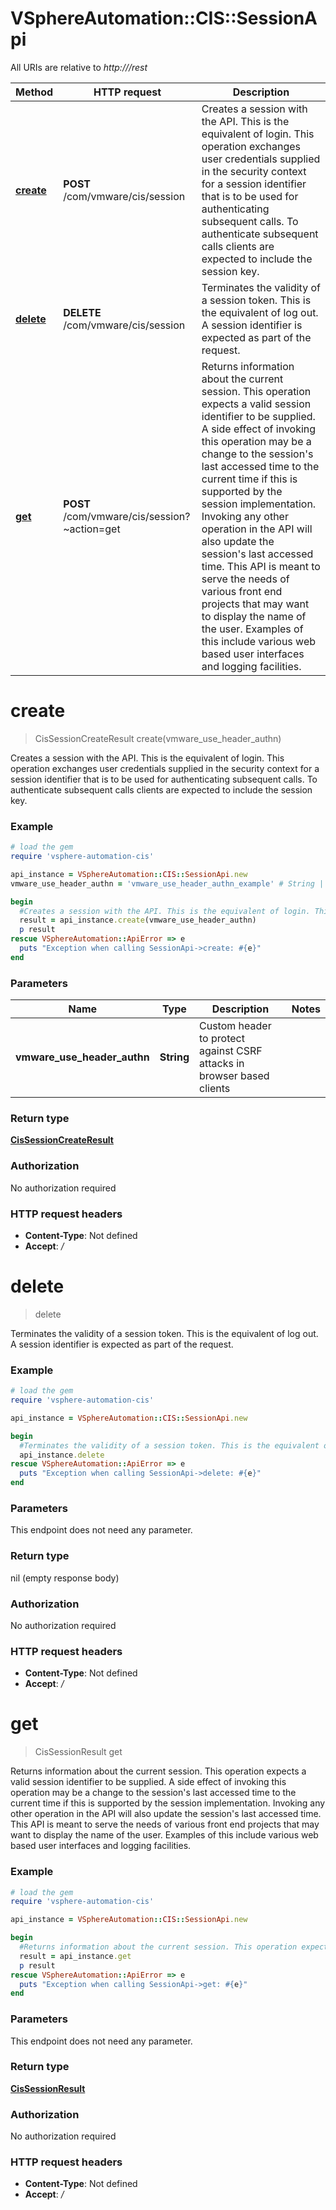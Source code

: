 # VSphereAutomation::CIS::SessionApi

All URIs are relative to *http:///rest*

Method | HTTP request | Description
------------- | ------------- | -------------
[**create**](SessionApi.md#create) | **POST** /com/vmware/cis/session | Creates a session with the API. This is the equivalent of login. This operation exchanges user credentials supplied in the security context for a session identifier that is to be used for authenticating subsequent calls. To authenticate subsequent calls clients are expected to include the session key.
[**delete**](SessionApi.md#delete) | **DELETE** /com/vmware/cis/session | Terminates the validity of a session token. This is the equivalent of log out.   A session identifier is expected as part of the request.    
[**get**](SessionApi.md#get) | **POST** /com/vmware/cis/session?~action&#x3D;get | Returns information about the current session. This operation expects a valid session identifier to be supplied.   A side effect of invoking this operation may be a change to the session&#39;s last accessed time to the current time if this is supported by the session implementation. Invoking any other operation in the API will also update the session&#39;s last accessed time.    This API is meant to serve the needs of various front end projects that may want to display the name of the user. Examples of this include various web based user interfaces and logging facilities. 


# **create**
> CisSessionCreateResult create(vmware_use_header_authn)

Creates a session with the API. This is the equivalent of login. This operation exchanges user credentials supplied in the security context for a session identifier that is to be used for authenticating subsequent calls. To authenticate subsequent calls clients are expected to include the session key.

### Example
```ruby
# load the gem
require 'vsphere-automation-cis'

api_instance = VSphereAutomation::CIS::SessionApi.new
vmware_use_header_authn = 'vmware_use_header_authn_example' # String | Custom header to protect against CSRF attacks in browser based clients

begin
  #Creates a session with the API. This is the equivalent of login. This operation exchanges user credentials supplied in the security context for a session identifier that is to be used for authenticating subsequent calls. To authenticate subsequent calls clients are expected to include the session key.
  result = api_instance.create(vmware_use_header_authn)
  p result
rescue VSphereAutomation::ApiError => e
  puts "Exception when calling SessionApi->create: #{e}"
end
```

### Parameters

Name | Type | Description  | Notes
------------- | ------------- | ------------- | -------------
 **vmware_use_header_authn** | **String**| Custom header to protect against CSRF attacks in browser based clients | 

### Return type

[**CisSessionCreateResult**](CisSessionCreateResult.md)

### Authorization

No authorization required

### HTTP request headers

 - **Content-Type**: Not defined
 - **Accept**: */*



# **delete**
> delete

Terminates the validity of a session token. This is the equivalent of log out.   A session identifier is expected as part of the request.    

### Example
```ruby
# load the gem
require 'vsphere-automation-cis'

api_instance = VSphereAutomation::CIS::SessionApi.new

begin
  #Terminates the validity of a session token. This is the equivalent of log out.   A session identifier is expected as part of the request.    
  api_instance.delete
rescue VSphereAutomation::ApiError => e
  puts "Exception when calling SessionApi->delete: #{e}"
end
```

### Parameters
This endpoint does not need any parameter.

### Return type

nil (empty response body)

### Authorization

No authorization required

### HTTP request headers

 - **Content-Type**: Not defined
 - **Accept**: */*



# **get**
> CisSessionResult get

Returns information about the current session. This operation expects a valid session identifier to be supplied.   A side effect of invoking this operation may be a change to the session's last accessed time to the current time if this is supported by the session implementation. Invoking any other operation in the API will also update the session's last accessed time.    This API is meant to serve the needs of various front end projects that may want to display the name of the user. Examples of this include various web based user interfaces and logging facilities. 

### Example
```ruby
# load the gem
require 'vsphere-automation-cis'

api_instance = VSphereAutomation::CIS::SessionApi.new

begin
  #Returns information about the current session. This operation expects a valid session identifier to be supplied.   A side effect of invoking this operation may be a change to the session's last accessed time to the current time if this is supported by the session implementation. Invoking any other operation in the API will also update the session's last accessed time.    This API is meant to serve the needs of various front end projects that may want to display the name of the user. Examples of this include various web based user interfaces and logging facilities. 
  result = api_instance.get
  p result
rescue VSphereAutomation::ApiError => e
  puts "Exception when calling SessionApi->get: #{e}"
end
```

### Parameters
This endpoint does not need any parameter.

### Return type

[**CisSessionResult**](CisSessionResult.md)

### Authorization

No authorization required

### HTTP request headers

 - **Content-Type**: Not defined
 - **Accept**: */*



